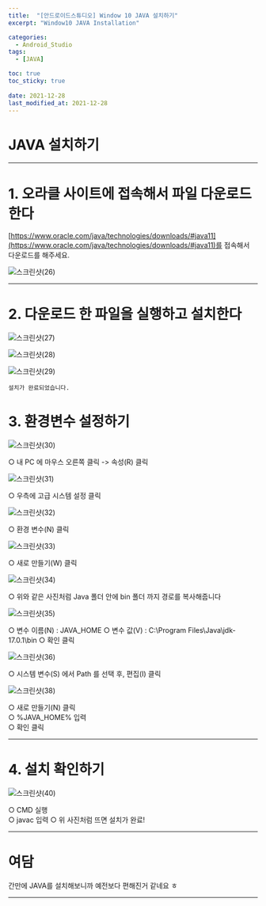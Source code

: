 ```yaml
---
title:  "[안드로이드스튜디오] Window 10 JAVA 설치하기"
excerpt: "Window10 JAVA Installation"

categories:
  - Android_Studio
tags:
  - [JAVA]

toc: true
toc_sticky: true
 
date: 2021-12-28
last_modified_at: 2021-12-28
---
```


# JAVA 설치하기


---

# 1. 오라클 사이트에 접속해서 파일 다운로드한다

[https://www.oracle.com/java/technologies/downloads/#java11](https://www.oracle.com/java/technologies/downloads/#java11)를 접속해서 다운로드를 해주세요.  
  
  ![스크린샷(26)](https://user-images.githubusercontent.com/55564114/147544904-cceecb5c-b3da-4d30-826c-43e285509dd4.png)  


---

# 2. 다운로드 한 파일을 실행하고 설치한다

![스크린샷(27)](https://user-images.githubusercontent.com/55564114/147545093-2dd778be-8b68-480b-acb5-179da56b252d.png)  
  
  ![스크린샷(28)](https://user-images.githubusercontent.com/55564114/147545207-ecc63907-af6c-4a34-ad90-2ab6d609361e.png)  
    
  ![스크린샷(29)](https://user-images.githubusercontent.com/55564114/147545321-07fab6d7-d4b4-49cf-9f63-00a4a9aeb24e.png)  

    설치가 완료되었습니다.  

# 3. 환경변수 설정하기

![스크린샷(30)](https://user-images.githubusercontent.com/55564114/147545584-fc914c2e-e156-44ac-ac46-85e15b39e527.png)  
  
  ○ 내 PC 에 마우스 오른쪽 클릭 -> 속성(R) 클릭  

![스크린샷(31)](https://user-images.githubusercontent.com/55564114/147546343-0dec875f-f863-44eb-a254-bf34030eda47.png)  
  
  ○ 우측에 고급 시스템 설정 클릭  

![스크린샷(32)](https://user-images.githubusercontent.com/55564114/147546509-808c6e94-2dc4-4e6c-ad31-3639c33f35f1.png)  

  ○ 환경 변수(N) 클릭  

![스크린샷(33)](https://user-images.githubusercontent.com/55564114/147547384-9680f371-3878-4525-8c2f-4a0ac2b32e80.png)  

  ○ 새로 만들기(W) 클릭  

![스크린샷(34)](https://user-images.githubusercontent.com/55564114/147547560-5478f6f1-f361-496b-8b95-3283dfca4321.png)  

  ○ 위와 같은 사진처럼 Java 폴더 안에 bin 폴더 까지 경로를 복사해줍니다  

![스크린샷(35)](https://user-images.githubusercontent.com/55564114/147548158-09b9fdd1-106b-4155-bb5a-49dced197089.png)  

  ○ 변수 이름(N) : JAVA_HOME 
  ○ 변수 값(V) : C:\Program Files\Java\jdk-17.0.1\bin 
  ○ 확인 클릭  

![스크린샷(36)](https://user-images.githubusercontent.com/55564114/147548530-20e2eac7-e205-4924-8fca-72dcbc135a5b.png)  

  ○ 시스템 변수(S) 에서 Path 를 선택 후, 편집(I) 클릭  

![스크린샷(38)](https://user-images.githubusercontent.com/55564114/147549121-3d360b3f-384c-4a3b-824a-9e5ec985a3ac.png)  
 
  ○ 새로 만들기(N) 클릭  
  ○ %JAVA_HOME% 입력  
  ○ 확인 클릭  

---

# 4. 설치 확인하기

![스크린샷(40)](https://user-images.githubusercontent.com/55564114/147549416-7c80eea1-8626-4da4-bea3-5ef6876adf6d.png)  

  ○ CMD 실행  
  ○ javac 입력
  ○ 위 사진처럼 뜨면 설치가 완료!  

---

# 여담

간만에 JAVA를 설치해보니까 예전보다 편해진거 같네요 ㅎ  


---












